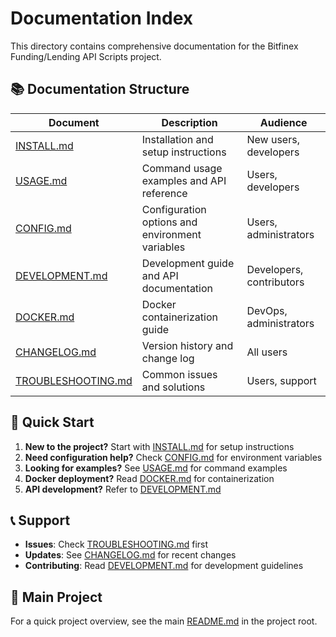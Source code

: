# Documentation Index

This directory contains comprehensive documentation for the Bitfinex Funding/Lending API Scripts project.

## 📚 Documentation Structure

| Document | Description | Audience |
|----------|-------------|----------|
| [INSTALL.md](INSTALL.md) | Installation and setup instructions | New users, developers |
| [USAGE.md](USAGE.md) | Command usage examples and API reference | Users, developers |
| [CONFIG.md](CONFIG.md) | Configuration options and environment variables | Users, administrators |
| [DEVELOPMENT.md](DEVELOPMENT.md) | Development guide and API documentation | Developers, contributors |
| [DOCKER.md](DOCKER.md) | Docker containerization guide | DevOps, administrators |
| [CHANGELOG.md](CHANGELOG.md) | Version history and change log | All users |
| [TROUBLESHOOTING.md](TROUBLESHOOTING.md) | Common issues and solutions | Users, support |

## 🚀 Quick Start

1. **New to the project?** Start with [INSTALL.md](INSTALL.md) for setup instructions
2. **Need configuration help?** Check [CONFIG.md](CONFIG.md) for environment variables
3. **Looking for examples?** See [USAGE.md](USAGE.md) for command examples
4. **Docker deployment?** Read [DOCKER.md](DOCKER.md) for containerization
5. **API development?** Refer to [DEVELOPMENT.md](DEVELOPMENT.md)

## 📞 Support

- **Issues**: Check [TROUBLESHOOTING.md](TROUBLESHOOTING.md) first
- **Updates**: See [CHANGELOG.md](CHANGELOG.md) for recent changes
- **Contributing**: Read [DEVELOPMENT.md](DEVELOPMENT.md) for development guidelines

## 📖 Main Project

For a quick project overview, see the main [README.md](../README.md) in the project root.